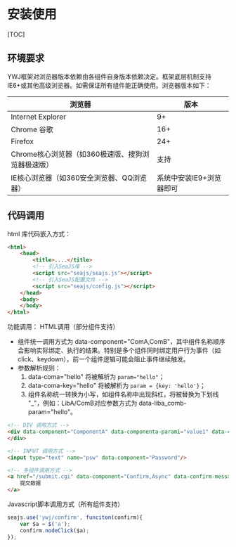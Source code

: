 # 安装使用

[TOC]

## 环境要求

YWJ框架对浏览器版本依赖由各组件自身版本依赖决定。框架底层机制支持IE6+或其他高级浏览器。如需保证所有组件能正确使用。浏览器版本如下：

| 浏览器                                            | 版本                     |
| ------------------------------------------------- | ------------------------ |
| Internet Explorer                                 | 9+                       |
| Chrome 谷歌                                       | 16+                      |
| Firefox                                           | 24+                      |
| Chrome核心浏览器（如360极速版、搜狗浏览器极速版） | 支持                     |
| IE核心浏览器（如360安全浏览器、QQ浏览器）         | 系统中安装IE9+浏览器即可 |

## 代码调用

html 库代码嵌入方式：

``` html
<html>
    <head>
        <title>....</title>
        <!-- 引入SeaJS库 -->
        <script src="seajs/seajs.js"></script>
        <!-- 引入SeaJS配置文件 -->
        <script src="seajs/config.js"></script>
    </head>
    <body>
    </body>
</html>
```

功能调用：
HTML调用（部分组件支持）

- 组件统一调用方式为 data-component="ComA,ComB"，其中组件名称顺序会影响实际绑定、执行的结果。特别是多个组件同时绑定用户行为事件（如click、keydown），前一个组件逻辑可能会阻止事件继续触发。
- 参数解析规则：
  1. data-coma="hello" 将被解析为 `param="hello"`；
  2. data-coma-key="hello" 将被解析为 `param = {key: 'hello'}`；
  3. 组件名称统一转换为小写，如组件名称中出现斜杠，将被替换为下划线 "_"，例如：LibA/ComB对应参数方式为 data-liba_comb-param="hello"。

``` html
<!-- DIV 调用方式 -->
<div data-component="ComponentA" data-componenta-param1="value1" data-component-param1="value2">
</div>

<!-- INPUT 调用方式 -->
<input type="text" name="psw" data-component="Password"/>

<!-- 多组件调用方式 -->
<a href="/submit.cgi" data-component="Confirm,Async" data-confirm-message="是否确认提交">
    提交数据
</a>
```

Javascript脚本调用方式（所有组件支持）

``` javascript
seajs.use('ywj/confirm', funciton(confirm){
    var $a = $('a');
	confirm.nodeClick($a);
});
```

